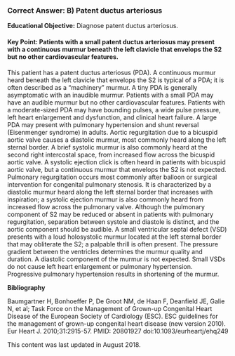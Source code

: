 
### Correct Answer: B) Patent ductus arteriosus 

**Educational Objective:** Diagnose patent ductus arteriosus.

#### **Key Point:** Patients with a small patent ductus arteriosus may present with a continuous murmur beneath the left clavicle that envelops the S2 but no other cardiovascular features.

This patient has a patent ductus arteriosus (PDA). A continuous murmur heard beneath the left clavicle that envelops the S2 is typical of a PDA; it is often described as a “machinery” murmur. A tiny PDA is generally asymptomatic with an inaudible murmur. Patients with a small PDA may have an audible murmur but no other cardiovascular features. Patients with a moderate-sized PDA may have bounding pulses, a wide pulse pressure, left heart enlargement and dysfunction, and clinical heart failure. A large PDA may present with pulmonary hypertension and shunt reversal (Eisenmenger syndrome) in adults.
Aortic regurgitation due to a bicuspid aortic valve causes a diastolic murmur, most commonly heard along the left sternal border. A brief systolic murmur is also commonly heard at the second right intercostal space, from increased flow across the bicuspid aortic valve. A systolic ejection click is often heard in patients with bicuspid aortic valve, but a continuous murmur that envelops the S2 is not expected.
Pulmonary regurgitation occurs most commonly after balloon or surgical intervention for congenital pulmonary stenosis. It is characterized by a diastolic murmur heard along the left sternal border that increases with inspiration; a systolic ejection murmur is also commonly heard from increased flow across the pulmonary valve. Although the pulmonary component of S2 may be reduced or absent in patients with pulmonary regurgitation, separation between systole and diastole is distinct, and the aortic component should be audible.
A small ventricular septal defect (VSD) presents with a loud holosystolic murmur located at the left sternal border that may obliterate the S2; a palpable thrill is often present. The pressure gradient between the ventricles determines the murmur quality and duration. A diastolic component of the murmur is not expected. Small VSDs do not cause left heart enlargement or pulmonary hypertension. Progressive pulmonary hypertension results in shortening of the murmur.

**Bibliography**

Baumgartner H, Bonhoeffer P, De Groot NM, de Haan F, Deanfield JE, Galie N, et al; Task Force on the Management of Grown-up Congenital Heart Disease of the European Society of Cardiology (ESC). ESC guidelines for the management of grown-up congenital heart disease (new version 2010). Eur Heart J. 2010;31:2915-57. PMID: 20801927 doi:10.1093/eurheartj/ehq249

This content was last updated in August 2018.
